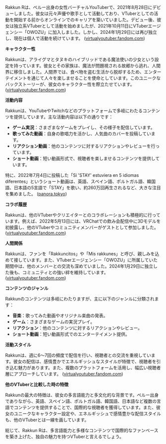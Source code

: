 Rakkun Rは、ペルー出身の女性バーチャルYouTuberで、2021年8月28日にデビューしました。彼女は元々声優や歌手として活動しており、VTuberとしての活動を開始する前からオンラインでのキャリアを築いていました。デビュー後、彼女は独立系VTuberとして活動を始めましたが、2021年10月11日にVTuberエージェンシー「OWOZU」に加入しました。しかし、2024年1月29日には再び独立し、現在は個人で活動を続けています。 ([virtualyoutuber.fandom.com](https://virtualyoutuber.fandom.com/wiki/Rakkun_Sutaru?utm_source=openai))

**キャラクター性**

Rakkunは、アライグマとタヌキのハイブリッドである魔法使いの少女という設定を持っています。彼女とその家族は、魔法が問題視される故郷から逃れ、人間界に移住しました。人間界では、食べ物を盗む生活から脱却するため、エンターテイメントを通じて人々を楽しませることを使命としています。このユニークなバックストーリーが、彼女のキャラクター性を際立たせています。 ([virtualyoutuber.fandom.com](https://virtualyoutuber.fandom.com/wiki/Rakkun_Sutaru?utm_source=openai))

**活動内容**

Rakkunは、YouTubeやTwitchなどのプラットフォームで多岐にわたるコンテンツを提供しています。主な活動内容は以下の通りです：

- **ゲーム実況**：さまざまなゲームをプレイし、その様子を配信しています。
- **歌ってみた動画**：自身の歌唱力を活かし、人気曲のカバーを投稿しています。
- **リアクション動画**：他のコンテンツに対するリアクションやレビューを行っています。
- **ショート動画**：短い動画形式で、視聴者を楽しませるコンテンツを提供しています。

特に、2022年7月4日に投稿した「Si 'STAY' estuviera en 5 idiomas diferentes」というショート動画は、英語、スペイン語、ポルトガル語、韓国語、日本語の5言語で「STAY」を歌い、約260万回再生されるなど、大きな注目を集めました。 ([panora.tokyo](https://panora.tokyo/archives/51323?utm_source=openai))

**コラボ履歴**

Rakkunは、他のVTuberやクリエイターとのコラボレーションも積極的に行っています。例えば、2022年5月13日には、VRChatでの飲み会配信中に3Dモデルを初披露し、他のVTuberやコミュニティメンバーがゲストとして参加しました。 ([virtualyoutuber.fandom.com](https://virtualyoutuber.fandom.com/wiki/Rakkun_Sutaru?utm_source=openai))

**人間関係**

Rakkunは、ファンを「Rakkuncitos」や「Mis rakkunes」と呼び、親しみを込めて接しています。また、VTuberエージェンシー「OWOZU」に所属していた期間中は、他のメンバーとの交流も深めていました。2024年1月29日に独立した後も、コミュニティとの強い絆を維持しています。 ([virtualyoutuber.fandom.com](https://virtualyoutuber.fandom.com/wiki/Rakkun_Sutaru?utm_source=openai))

**コンテンツのジャンル**

Rakkunのコンテンツは多岐にわたりますが、主に以下のジャンルに分類されます：

- **音楽**：歌ってみた動画やオリジナル楽曲の発表。
- **ゲーム**：さまざまなゲームの実況プレイ。
- **リアクション**：他のコンテンツに対するリアクションやレビュー。
- **ショート動画**：短い動画形式でのエンターテイメント提供。

**活動スタイル**

Rakkunは、週に6〜7回の頻度で配信を行い、視聴者との交流を重視しています。彼女の配信は、感情豊かでエネルギッシュなスタイルが特徴で、視聴者を引き込む魅力があります。また、複数のプラットフォームを活用し、幅広い視聴者層にアプローチしています。 ([virtualyoutuber.fandom.com](https://virtualyoutuber.fandom.com/wiki/Rakkun_Sutaru?utm_source=openai))

**他のVTuberと比較した時の特徴**

Rakkunの最大の特徴は、彼女の多言語能力と多文化的な背景です。ペルー出身でありながら、英語、スペイン語、ポルトガル語、韓国語、日本語など複数の言語でコンテンツを提供することで、国際的な視聴者を獲得しています。また、彼女のユニークなキャラクター設定や、エネルギッシュで感情豊かな配信スタイルも、他のVTuberとは一線を画しています。

総じて、Rakkun Rは、多言語能力と多様なコンテンツで国際的なファンベースを築き上げた、独自の魅力を持つVTuberと言えるでしょう。 